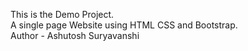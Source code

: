 This is the Demo Project.<br>
A single page Website using HTML CSS and Bootstrap.<br>
Author - Ashutosh Suryavanshi